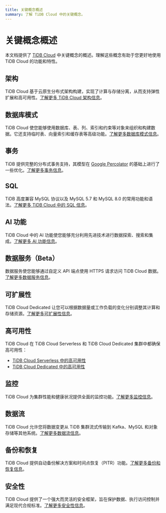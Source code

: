 ```yaml
---
title: 关键概念概述
summary: 了解 TiDB Cloud 中的关键概念。
---
```


# 关键概念概述

本文档提供了 [TiDB Cloud](https://www.pingcap.com/tidb-cloud/) 中关键概念的概述。理解这些概念有助于您更好地使用 TiDB Cloud 的功能和特性。

## 架构

TiDB Cloud 基于云原生分布式架构构建，实现了计算与存储分离，从而支持弹性扩展和高可用性。[了解更多 TiDB Cloud 架构信息](/tidb-cloud/architecture-concepts.md)。

## 数据库模式

TiDB Cloud 使您能够使用数据库、表、列、索引和约束等对象来组织和构建数据。它还支持临时表、向量索引和缓存表等高级功能。[了解更多数据库模式信息](/tidb-cloud/database-schema-concepts.md)。

## 事务

TiDB 提供完整的分布式事务支持，其模型在 [Google Percolator](https://research.google.com/pubs/pub36726.html) 的基础上进行了一些优化。[了解更多事务信息](/tidb-cloud/transaction-concepts.md)。

## SQL

TiDB 高度兼容 MySQL 协议以及 MySQL 5.7 和 MySQL 8.0 的常用功能和语法。[了解更多 TiDB Cloud 中的 SQL 信息](/tidb-cloud/sql-concepts.md)。

## AI 功能

TiDB Cloud 中的 AI 功能使您能够充分利用先进技术进行数据探索、搜索和集成。[了解更多 AI 功能信息](/tidb-cloud/ai-feature-concepts.md)。

## 数据服务（Beta）

数据服务使您能够通过自定义 API 端点使用 HTTPS 请求访问 TiDB Cloud 数据。[了解更多数据服务信息](/tidb-cloud/data-service-concepts.md)。

## 可扩展性

TiDB Cloud Dedicated 让您可以根据数据量或工作负载的变化分别调整其计算和存储资源。[了解更多可扩展性信息](/tidb-cloud/scalability-concepts.md)。

## 高可用性

TiDB Cloud 在 TiDB Cloud Serverless 和 TiDB Cloud Dedicated 集群中都确保高可用性：

- [TiDB Cloud Serverless 中的高可用性](/tidb-cloud/serverless-high-availability.md)
- [TiDB Cloud Dedicated 中的高可用性](/tidb-cloud/high-availability-with-multi-az.md)

## 监控

TiDB Cloud 为集群性能和健康状况提供全面的监控功能。[了解更多监控信息](/tidb-cloud/monitoring-concepts.md)。

## 数据流

TiDB Cloud 允许您将数据变更从 TiDB 集群流式传输到 Kafka、MySQL 和对象存储等其他系统。[了解更多数据流信息](/tidb-cloud/data-streaming-concepts.md)。

## 备份和恢复

TiDB Cloud 提供自动备份解决方案和时间点恢复（PITR）功能。[了解更多备份和恢复信息](/tidb-cloud/backup-and-restore-concepts.md)。

## 安全性

TiDB Cloud 提供了一个强大而灵活的安全框架，旨在保护数据、执行访问控制并满足现代合规标准。[了解更多安全性信息](/tidb-cloud/security-concepts.md)。
